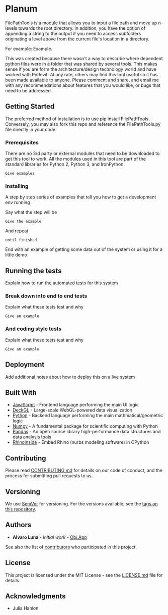 # Planum
FilePathTools is a module that allows you to input a file path and move up n-levels towards the root directory. In addition, you have the option of appending a string to the output if you need to access subfolders originating a level above from the current file's location in a directory. 

For example:
    Example.

This was created because there wasn't a way to describe where dependent python files were in a folder that was shared by several tools. This makes sense if you are form the architecture/design technology world and have worked with PyRevit. At any rate, others may find this tool useful so it has been made available to anyone. Please comment and share, and email me with any recommendations about features that you would like, or bugs that need to be addressed.

## Getting Started

The preferred method of installation is to use pip install FilePathTools. Conversely, you may also fork this repo and reference the FilePathTools.py file directly in your code.

### Prerequisites

There are no 3rd party or external modules that need to be downloaded to get this tool to work. All the modules used in this tool are part of the standard libraries for Python 2, Python 3, and IronPython.

```
Give examples
```

### Installing

A step by step series of examples that tell you how to get a development env running

Say what the step will be

```
Give the example
```

And repeat

```
until finished
```

End with an example of getting some data out of the system or using it for a little demo

## Running the tests

Explain how to run the automated tests for this system

### Break down into end to end tests

Explain what these tests test and why

```
Give an example
```

### And coding style tests

Explain what these tests test and why

```
Give an example
```

## Deployment

Add additional notes about how to deploy this on a live system

## Built With

* [JavaScript](https://www.ecma-international.org/) - Frontend language performing the main UI logic
* [DeckGL](https://deck.gl/#/) - Large-scale WebGL-powered data visualization
* [Python](https://www.python.org/) - Backend language performing the main mathmatical/geometric logic
* [Numpy](https://numpy.org/) - A fundamental package for scientific computing with Python
* [Pandas](https://pandas.pydata.org/) - An open source library high-performance data structures and data analysis tools
* [RhinoInside](https://www.rhino3d.com/inside) - Embed Rhino (nurbs modeling software) in CPython

## Contributing

Please read [CONTRIBUTING.md](https://gist.github.com/PurpleBooth/b24679402957c63ec426) for details on our code of conduct, and the process for submitting pull requests to us.

## Versioning

We use [SemVer](http://semver.org/) for versioning. For the versions available, see the [tags on this repository](https://github.com/your/project/tags). 

## Authors

* **Alvaro Luna** - *Initial work* - [Obj.App](https://objectiveapplications.com/)

See also the list of [contributors](https://github.com/your/project/contributors) who participated in this project.

## License

This project is licensed under the MIT License - see the [LICENSE.md](LICENSE.md) file for details

## Acknowledgments

* Julia Hanlon


